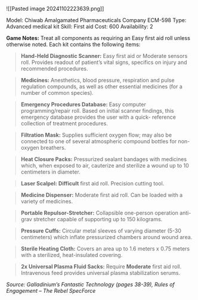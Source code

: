 ![[Pasted image 20241102223639.png]]

Model: Chiwab Amalgamated Pharmaceuticals Company
ECM-598
Type: Advanced medical kit
Skill: First aid
Cost: 600
Availability: 2

**Game Notes:** 
Treat all components as requiring an Easy first aid roll unless otherwise noted. Each kit contains the following items:

> **Hand-Held Diagnostic Scanner:** Easy first aid or Moderate sensors roll. Provides readout of patient’s vital signs, specifics on injury and recommended procedures.

> **Medicines:** Anesthetics, blood pressure, respiration and pulse regulation compounds, as well as other essential medicines (for a number of common species).

> **Emergency Procedures Database:** Easy computer programming/repair roll. Based on initial scanner findings, this emergency database provides the user with a quick- reference collection of treatment procedures.

> **Filtration Mask:** Supplies sufficient oxygen flow; may also be connected to one of several atmospheric compound bottles for non-oxygen breathers.

> **Heat Closure Packs:** Pressurized sealant bandages with medicines which, when exposed to air, cauterize and sterilize a wound up to 10 centimeters in diameter.

> **Laser Scalpel:** **Difficult** first aid roll. Precision cutting tool.

> **Medicine Dispenser:** Moderate first aid roll. Can be loaded with a variety of medicines.

> **Portable Repulsor-Stretcher:** Collapsible one-person operation anti-grav stretcher capable of supporting up to 150 kilograms.

> **Pressure Cuffs:** Circular metal sleeves of varying diameter (5-30 centimeters) which inflate pressurized chambers around wound area.

> **Sterile Heating Cloth:** Covers an area up to 1.6 meters x 0.75 meters with a sterilized, heat-insulated covering.

> **2x Universal Plasma Fluid Sacks:** Require **Moderate** first aid roll. Intravenous feed provides universal plasma stabilization serums.

*Source: Galladinium’s Fantastic Technology (pages 38-39), Rules of Engagement – The Rebel SpecForce* 